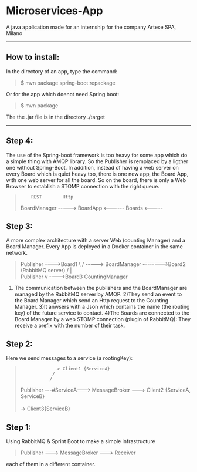 # Microservices-App

A java application made for an internship for the company Artexe SPA, Milano

--------------

## How to install:

In the directory of an app, type the command:

> $ mvn package spring-boot:repackage

Or for the app which doenot need Spring boot:

> $ mvn package

The the .jar file is in the directory ./target 

--------------


## Step 4:

The use of the Spring-boot framework is too heavy for some app which do a simple thing 
with AMQP library. So the Publisher is remplaced by a ligther one without Spring-Boot.
In addition, instead of having a web server on every Board which is quiet heavy too, 
there is one new app, the Board App, with one web server for all the board. So on the 
board, there is only a Web Browser to establish a STOMP connection with the right 
queue.

>		  REST		  Http
>   BoardManager -----> BoardApp <------ Boards
>		 <-----




## Step 3:

A more complex architecture with a server Web (counting Manager) and a Board Manager.
Every App is deployed in a Docker container in the same network.

>
> Publisher			 ---->Board1
>	\			/
>	 -----> BoardManager -------->Board2		(RabbitMQ server)
>	/		|       \
> Publisher		v	 ---->Board3
>		CountingManager

1) The communication between the publishers and the BoardManager are managed by the 
RabbitMQ server by AMQP. 
2)They send an event to the Board Manager which send an Http request to the Counting 
Manager. 
3)It anwsers with a Json which contains the name (the routing key) of the future 
service to contact.
4)The Boards are connected to the Board Manager by a web STOMP connection (plugin of 
RabbitMQ): They receive a prefix with the number of their task.




## Step 2:

Here we send messages to a service (a rootingKey):
				


>			       -> Client1 {ServiceA}
>			      /
>			     /
> Publisher ---#ServiceA---> MessageBroker ---> Client2 {ServiceA, ServiceB}
>			     \
>			      \
>			       -> Client3{ServiceB}



## Step 1:

Using RabbitMQ & Sprint Boot to make a simple infrastructure 


>  Publisher ---> MessageBroker ---> Receiver

each of them in a different container.


